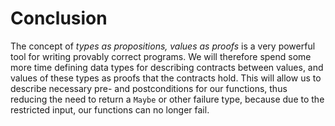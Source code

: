 # Conclusion

The concept of *types as propositions, values as proofs* is a very powerful tool for writing provably correct programs. We will therefore spend some more time defining data types for describing contracts between values, and values of these types as proofs that the contracts hold. This will allow us to describe necessary pre- and postconditions for our functions, thus reducing the need to return a `Maybe` or other failure type, because due to the restricted input, our functions can no longer fail.
